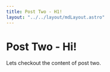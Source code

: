 ```yaml
---
title: Post Two - H1!
layout: "../../layout/mdLayout.astro"
---
```


# Post Two - Hi!

Lets checkout the content of post two.
